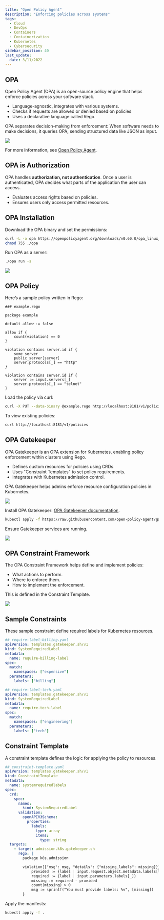 ```yaml
---
title: "Open Policy Agent"
description: "Enforcing policies across systems"
tags:
  - Cloud
  - DevOps
  - Containers
  - Containerization
  - Kubernetes
  - Cybersecurity
sidebar_position: 40
last_update:
  date: 3/11/2022
---
```




## OPA

Open Policy Agent (OPA) is an open-source policy engine that helps enforce policies across your software stack.

- Language-agnostic, integrates with various systems.
- Checks if requests are allowed or denied based on policies
- Uses a declarative language called Rego.

OPA separates decision-making from enforcement: When software needs to make decisions, it queries OPA, sending structured data like JSON as input.

<div class='img-center'>

![](/img/docs/open-policy-agent-diaggg.png)

</div>

For more information, see [Open Policy Agent](https://www.openpolicyagent.org/docs/latest/).

## OPA is Authorization

OPA handles **authorization, not authentication**. Once a user is authenticated, OPA decides what parts of the application the user can access.

- Evaluates access rights based on policies.
- Ensures users only access permitted resources.

## OPA Installation

Download the OPA binary and set the permissions:

```bash
curl -L -o opa https://openpolicyagent.org/downloads/v0.60.0/opa_linux_amd64_static
chmod 755 ./opa
```

Run OPA as a server:

```bash
./opa run -s
```

<div class='img-center'>

![](/img/docs/running-opa-as-server-with-s-flag.png)

</div>

## OPA Policy

Here’s a sample policy written in Rego:

```rego
### example.rego

package example

default allow := false

allow if {
    count(violation) == 0
}

violation contains server.id if {
    some server
    public_server[server]
    server.protocols[_] == "http"
}

violation contains server.id if {
    server := input.servers[_]
    server.protocols[_] == "telnet"
}
```

Load the policy via curl:

```bash
curl -X PUT --data-binary @example.rego http://localhost:8181/v1/policies/example1
```

To view existing policies:

```bash
curl http://localhost:8181/v1/policies
```

## OPA Gatekeeper

OPA Gatekeeper is an OPA extension for Kubernetes, enabling policy enforcement within clusters using Rego.

- Defines custom resources for policies using CRDs.
- Uses "Constraint Templates" to set policy requirements.
- Integrates with Kubernetes admission control.

OPA Gatekeeper helps admins enforce resource configuration policies in Kubernetes.

<div class='img-center'>

![](/img/docs/opa-gatekeeper-approach-diagram.png)

</div>

Install OPA Gatekeeper: [OPA Gatekeeper documentation](https://open-policy-agent.github.io/gatekeeper/website/docs/install/).

```bash
kubectl apply -f https://raw.githubusercontent.com/open-policy-agent/gatekeeper/v3.14.0/deploy/gatekeeper.yaml
```

Ensure Gatekeeper services are running.

<div class='img-center'>

![](/img/docs/opa-gatekeeper-installation.png)

</div>

## OPA Constraint Framework

The OPA Constraint Framework helps define and implement policies:

- What actions to perform.
- Where to enforce them.
- How to implement the enforcement.

This is defined in the Constraint Template.

<div class='img-center'>

![](/img/docs/opa-constraint-framework.png)

</div>

## Sample Constraints

These sample constraint define required labels for Kubernetes resources.

```yaml
## require-label-billing.yaml
apiVersion: templates.gatekeeper.sh/v1
kind: SystemRequiredLabel
metadata:
  name: require-billing-label
spec:
  match:
    namespaces: ["expensive"]
  parameters:
    labels: ["billing"]
```

```yaml
## require-label-tech.yaml
apiVersion: templates.gatekeeper.sh/v1
kind: SystemRequiredLabel
metadata:
  name: require-tech-label
spec:
  match:
    namespaces: ["engineering"]
  parameters:
    labels: ["tech"]
```

## Constraint Template

A constraint template defines the logic for applying the policy to resources.

```yaml
## constraint-template.yaml
apiVersion: templates.gatekeeper.sh/v1
kind: ConstraintTemplate
metadata:
  name: systemrequiredlabels
spec:
  crd:
    spec:
      names:
        kind: SystemRequiredLabel
      validation:
        openAPIV3Schema:
          properties:
            labels:
              type: array
              items:
                type: string
  targets:
    - target: admission.k8s.gatekeeper.sh
      rego: |
        package k8s.admission

        violation[{"msg": msg, "details": {"missing_labels": missing}}] {
            provided := {label | input.request.object.metadata.labels[label]}
            required := {label | input.parameters.labels[_]}
            missing := required - provided
            count(missing) > 0
            msg := sprintf("You must provide labels: %v", [missing])
        }
```

Apply the manifests:

```bash
kubectl apply -f .
```
 

 

 
